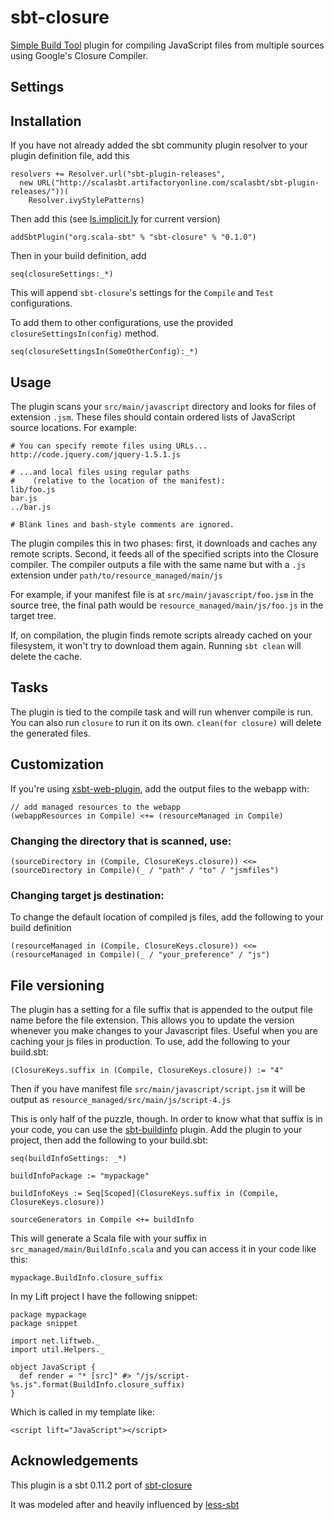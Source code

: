 # sbt-closure

[Simple Build Tool](http://www.scala-sbt.org/ "simple build tool") plugin for compiling JavaScript files from multiple sources using Google's Closure Compiler.

## Settings


## Installation

If you have not already added the sbt community plugin resolver to your plugin definition file, add this

    resolvers += Resolver.url("sbt-plugin-releases",
      new URL("http://scalasbt.artifactoryonline.com/scalasbt/sbt-plugin-releases/"))(
        Resolver.ivyStylePatterns)

Then add this (see [ls.implicit.ly](http://ls.implicit.ly/eltimn/sbt-closure#sbt-closure) for current version)

    addSbtPlugin("org.scala-sbt" % "sbt-closure" % "0.1.0")

Then in your build definition, add

    seq(closureSettings:_*)

This will append `sbt-closure`'s settings for the `Compile` and `Test` configurations.

To add them to other configurations, use the provided `closureSettingsIn(config)` method.

    seq(closureSettingsIn(SomeOtherConfig):_*)

## Usage

The plugin scans your `src/main/javascript` directory
and looks for files of extension `.jsm`. These files
should contain ordered lists of JavaScript source locations. For example:

    # You can specify remote files using URLs...
    http://code.jquery.com/jquery-1.5.1.js

    # ...and local files using regular paths
    #    (relative to the location of the manifest):
    lib/foo.js
    bar.js
    ../bar.js

    # Blank lines and bash-style comments are ignored.

The plugin compiles this in two phases: first, it downloads and caches any
remote scripts. Second, it feeds all of the specified scripts into the Closure
compiler. The compiler outputs a file with the same name but with a `.js` extension under
`path/to/resource_managed/main/js`

For example, if your manifest
file is at `src/main/javascript/foo.jsm` in the source tree, the final
path would be `resource_managed/main/js/foo.js` in the target tree.

If, on compilation, the plugin finds remote scripts already cached on your
filesystem, it won't try to download them again. Running `sbt clean` will
delete the cache.

## Tasks

The plugin is tied to the compile task and will run whenver compile is run. You can
also run `closure` to run it on its own. `clean(for closure)` will delete the generated files.

## Customization

If you're using [xsbt-web-plugin](https://github.com/siasia/xsbt-web-plugin "xsbt-web-plugin"), add the output files to the webapp with:

    // add managed resources to the webapp
    (webappResources in Compile) <+= (resourceManaged in Compile)

### Changing the directory that is scanned, use:

    (sourceDirectory in (Compile, ClosureKeys.closure)) <<= (sourceDirectory in Compile)(_ / "path" / "to" / "jsmfiles")

### Changing target js destination:

To change the default location of compiled js files, add the following to your build definition

    (resourceManaged in (Compile, ClosureKeys.closure)) <<= (resourceManaged in Compile)(_ / "your_preference" / "js")

## File versioning

The plugin has a setting for a file suffix that is appended to the output file name before the file extension.
This allows you to update the version whenever you make changes to your Javascript files. Useful when you are
caching your js files in production. To use, add the following to your build.sbt:

    (ClosureKeys.suffix in (Compile, ClosureKeys.closure)) := "4"

Then if you have manifest file `src/main/javascript/script.jsm` it will be output as
`resource_managed/src/main/js/script-4.js`

This is only half of the puzzle, though. In order to know what that suffix is in your code,
you can use the [sbt-buildinfo](https://github.com/sbt/sbt-buildinfo) plugin. Add the plugin
to your project, then add the following to your build.sbt:

    seq(buildInfoSettings: _*)

    buildInfoPackage := "mypackage"

    buildInfoKeys := Seq[Scoped](ClosureKeys.suffix in (Compile, ClosureKeys.closure))

    sourceGenerators in Compile <+= buildInfo

This will generate a Scala file with your suffix in `src_managed/main/BuildInfo.scala` and
you can access it in your code like this:

    mypackage.BuildInfo.closure_suffix

In my Lift project I have the following snippet:

    package mypackage
    package snippet

    import net.liftweb._
    import util.Helpers._

    object JavaScript {
      def render = "* [src]" #> "/js/script-%s.js".format(BuildInfo.closure_suffix)
    }

Which is called in my template like:

    <script lift="JavaScript"></script>

## Acknowledgements

This plugin is a sbt 0.11.2 port of
[sbt-closure](https://github.com/davegurnell/sbt-closure)

It was modeled after and heavily influenced by [less-sbt](https://github.com/softprops/less-sbt "less-sbt")
